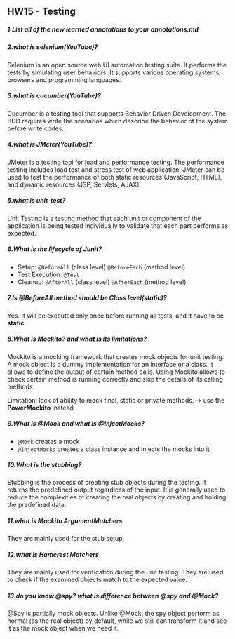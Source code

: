 ## HW15 - Testing

##### 1.List all of the new learned annotations to your annotations.md 

##### 2.what is selenium(YouTube)? 

Selenium is an open source web UI automation testing suite. It performs the tests by simulating user behaviors. It supports various operating systems, browsers and programming languages.

##### 3.what is cucumber(YouTube)? 

Cucumber is a testing tool that supports Behavior Driven Development. The BDD requires write the scenarios which describe the behavior of the system before write codes.

##### 4.what is JMeter(YouTube)? 

JMeter is a testing tool for load and performance testing. The performance testing includes load test and stress test of web application. JMeter can be used to test the performance of both static resources (JavaScript, HTML), and dynamic resources (JSP, Servlets, AJAX).

##### 5.what is unit-test? 

Unit Testing is a testing method that each unit or component of the application is being tested individually to validate that each part performs as expected.

##### 6.What is the lifecycle of Junit? 

- Setup: `@BeforeAll` (class level) `@BeforeEach` (method level)
- Test Execution: `@Test`
- Cleanup: `@AfterAll` (class level) `@AfterEach` (method level)

##### 7.Is @BeforeAll method should be Class level(static)? 

Yes. It will be executed only once before running all tests, and it have to be **static**.

##### 8.What is Mockito? and what is its limitations? 

Mockito is a mocking framework that creates mock objects for unit testing. A mock object is a dummy implementation for an interface or a class. It allows to define the output of certain method calls. Using Mockito allows to check certain method is running correctly and skip the details of its calling methods.

Limitation: lack of ability to mock final, static or private methods. -> use the **PowerMockito** instead

##### 9.What is @Mock and what is @InjectMocks? 

- `@Mock` creates a mock
- `@InjectMocks` creates a class instance and injects the mocks into it

##### 10.What is the stubbing? 

Stubbing is the process of creating stub objects during the testing. It returns the predefined output regardless of the input. It is generally used to reduce the complexities of creating the real objects by creating and holding the predefined data.

##### 11.what is Mockito ArgumentMatchers 

They are mainly used for the stub setup.

##### 12.what is Hamcrest Matchers 

They are mainly used for verification during the unit testing. They are used to check if the examined objects match to the expected value.

##### 13.do you know @spy? what is difference between @spy and @Mock?

@Spy is partially mock objects. Unlike @Mock, the spy object perform as normal (as the real object) by default, while we still can transform it and see it as the mock object when we need it.
